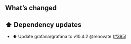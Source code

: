 ## What’s changed

## ⬆️ Dependency updates

- ⬆️ Update grafana/grafana to v10.4.2 @renovate ([#395](https://github.com/hassio-addons/addon-grafana/pull/395))
